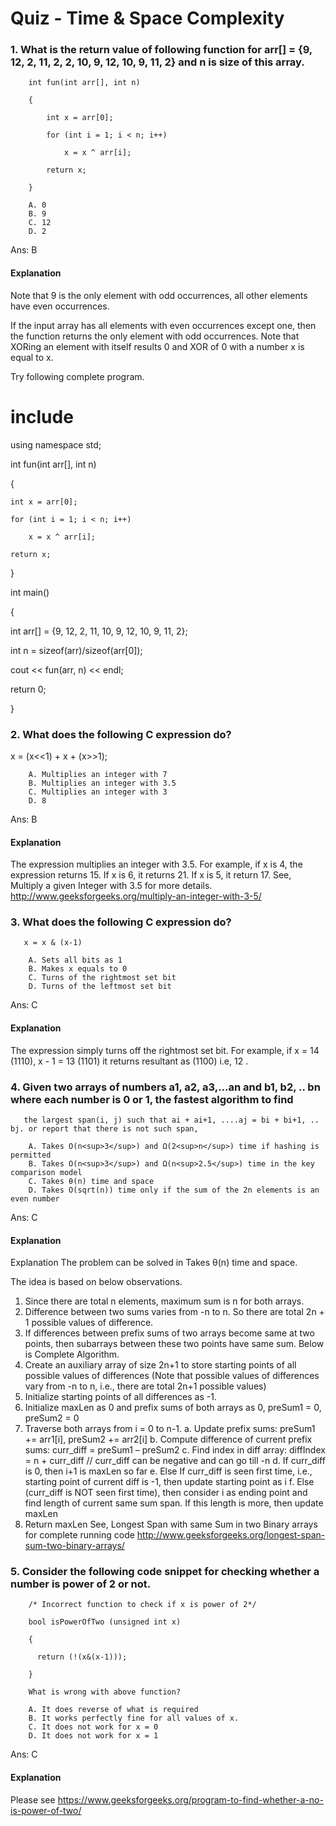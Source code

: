 Quiz - Time & Space Complexity
==============================

### 1. What is the return value of following function for arr[] = {9, 12, 2, 11, 2, 2, 10, 9, 12, 10, 9, 11, 2} and n is size of this array.

```
    int fun(int arr[], int n)

    {

        int x = arr[0];

        for (int i = 1; i < n; i++)

            x = x ^ arr[i];

        return x;

    }
```
        A. 0
        B. 9
        C. 12
        D. 2

Ans: B
#### Explanation
Note that 9 is the only element with odd occurrences, all other elements have even occurrences.

If the input array has all elements with even occurrences except one, then the function returns the only element with odd occurrences. Note that XORing an element with itself results 0 and XOR of 0 with a number x is equal to x.

Try following complete program.
# include <iostream>

using namespace std;



int fun(int arr[], int n)

{

    int x = arr[0];

    for (int i = 1; i < n; i++)

        x = x ^ arr[i];

    return x;

}



int main()

{

  int arr[] = {9, 12, 2, 11, 10, 9, 12, 10, 9, 11, 2};

  int n = sizeof(arr)/sizeof(arr[0]);

  cout << fun(arr, n) << endl;

  return 0;

}


### 2. What does the following C expression do?

x = (x<<1) + x + (x>>1);

        A. Multiplies an integer with 7
        B. Multiplies an integer with 3.5
        C. Multiplies an integer with 3
        D. 8

Ans: B
#### Explanation
The expression multiplies an integer with 3.5. 
For example, if x is 4, the expression returns 15. If x is 6, it returns 21. If x is 5, it return 17. 
See, Multiply a given Integer with 3.5 for more details.
  http://www.geeksforgeeks.org/multiply-an-integer-with-3-5/


### 3. What does the following C expression do?

       x = x & (x-1) 

        A. Sets all bits as 1
        B. Makes x equals to 0
        C. Turns of the rightmost set bit
        D. Turns of the leftmost set bit

Ans: C
#### Explanation
The expression simply turns off the rightmost set bit. For example, if x = 14 (1110), x - 1 = 13 (1101) it returns resultant as (1100) i.e, 12 .


### 4. Given two arrays of numbers a1, a2, a3,...an and b1, b2, .. bn where each number is 0 or 1, the fastest algorithm to find 
       the largest span(i, j) such that ai + ai+1, ....aj = bi + bi+1, .. bj. or report that there is not such span,

        A. Takes O(n<sup>3</sup>) and Ω(2<sup>n</sup>) time if hashing is permitted
        B. Takes O(n<sup>3</sup>) and Ω(n<sup>2.5</sup>) time in the key comparison model
        C. Takes θ(n) time and space
        D. Takes O(sqrt(n)) time only if the sum of the 2n elements is an even number

Ans: C
#### Explanation
Explanation
The problem can be solved in  Takes θ(n) time and space.

The idea is based on below observations.
  1. Since there are total n elements, maximum sum is n for both arrays.
  2. Difference between two sums varies from -n to n. So there are total 2n + 1 possible values of difference.
  3. If differences between prefix sums of two arrays become same at two points, then subarrays between these two points have same sum.
Below is Complete Algorithm.
  1. Create an auxiliary array of size 2n+1 to store starting points of all possible values of differences (Note that possible values of differences vary from -n to n, i.e., there are total 2n+1 possible values)
  2. Initialize starting points of all differences as -1.
  3. Initialize maxLen as 0 and prefix sums of both arrays as 0, preSum1 = 0, preSum2 = 0
  4. Traverse both arrays from i = 0 to n-1.
      a. Update prefix sums: preSum1 += arr1[i], preSum2 += arr2[i]
      b. Compute difference of current prefix sums: curr_diff = preSum1 – preSum2
      c. Find index in diff array: diffIndex = n + curr_diff // curr_diff can be negative and can go till -n
      d. If curr_diff is 0, then i+1 is maxLen so far
      e. Else If curr_diff is seen first time, i.e., starting point of current diff is -1, then update starting point as i
      f. Else (curr_diff is NOT seen first time), then consider i as ending point and find length of current same sum span. If this length is more, then update maxLen
  5. Return maxLen
See, Longest Span with same Sum in two Binary arrays for complete running code
http://www.geeksforgeeks.org/longest-span-sum-two-binary-arrays/


### 5. Consider the following code snippet for checking whether a number is power of 2 or not.

``` 
    /* Incorrect function to check if x is power of 2*/

    bool isPowerOfTwo (unsigned int x) 

    { 

      return (!(x&(x-1))); 

    }
``` 

        What is wrong with above function?

        A. It does reverse of what is required
        B. It works perfectly fine for all values of x.
        C. It does not work for x = 0
        D. It does not work for x = 1

Ans: C
#### Explanation
Please see https://www.geeksforgeeks.org/program-to-find-whether-a-no-is-power-of-two/
 
